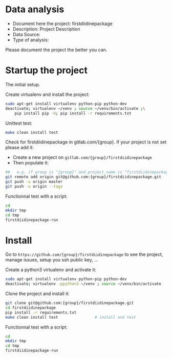 # Data analysis
- Document here the project: firstdiidinepackage
- Description: Project Description
- Data Source:
- Type of analysis:

Please document the project the better you can.

# Startup the project

The initial setup.

Create virtualenv and install the project:
```bash
sudo apt-get install virtualenv python-pip python-dev
deactivate; virtualenv ~/venv ; source ~/venv/bin/activate ;\
    pip install pip -U; pip install -r requirements.txt
```

Unittest test:
```bash
make clean install test
```

Check for firstdiidinepackage in gitlab.com/{group}.
If your project is not set please add it:

- Create a new project on `gitlab.com/{group}/firstdiidinepackage`
- Then populate it:

```bash
##   e.g. if group is "{group}" and project_name is "firstdiidinepackage"
git remote add origin git@github.com:{group}/firstdiidinepackage.git
git push -u origin master
git push -u origin --tags
```

Functionnal test with a script:

```bash
cd
mkdir tmp
cd tmp
firstdiidinepackage-run
```

# Install

Go to `https://github.com/{group}/firstdiidinepackage` to see the project, manage issues,
setup you ssh public key, ...

Create a python3 virtualenv and activate it:

```bash
sudo apt-get install virtualenv python-pip python-dev
deactivate; virtualenv -ppython3 ~/venv ; source ~/venv/bin/activate
```

Clone the project and install it:

```bash
git clone git@github.com:{group}/firstdiidinepackage.git
cd firstdiidinepackage
pip install -r requirements.txt
make clean install test                # install and test
```
Functionnal test with a script:

```bash
cd
mkdir tmp
cd tmp
firstdiidinepackage-run
```
